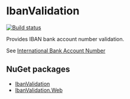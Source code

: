 # IbanValidation

[![Build status](https://ci.appveyor.com/api/projects/status/lweml30irx0ad7vs/branch/master?svg=true)](https://ci.appveyor.com/project/janv8000/ibanvalidation/branch/master)

Provides IBAN bank account number validation.

See [International Bank Account Number](https://en.wikipedia.org/wiki/International_Bank_Account_Number)

## NuGet packages ##

- [IbanValidation](https://www.nuget.org/packages/IbanValidation/)
- [IbanValidation.Web](https://www.nuget.org/packages/IbanValidation.Web/)